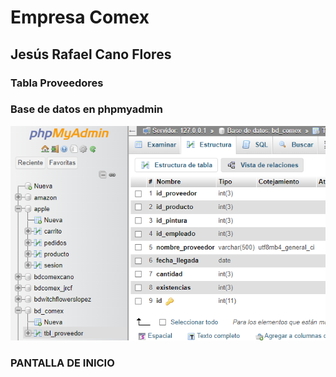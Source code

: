 # Empresa Comex

## Jesús Rafael Cano Flores

### Tabla Proveedores

### Base de datos en phpmyadmin

![BASE DE DATOS](https://github.com/JesusRafaelCanoFlores5A/MVC-COMEX-CANO/blob/main/imagen_2023-11-08_121606737.png)


### PANTALLA DE INICIO
